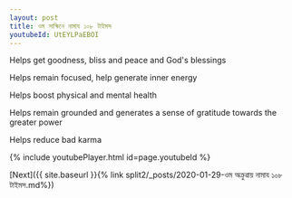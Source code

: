 ```yaml
---
layout: post
title: ওম সাক্ষিনে নামায ১০৮ টাইমস
youtubeId: UtEYLPaEBOI
---
```

 
 
Helps get goodness, bliss and peace and God's blessings
 
Helps remain focused, help generate inner energy 
 
Helps boost physical and mental health 
 
Helps remain grounded and generates a sense of gratitude towards the greater power 
 
Helps reduce bad karma
 
 
 
 


{% include youtubePlayer.html id=page.youtubeId %}
 
[Next]({{ site.baseurl }}{% link  split2/_posts/2020-01-29-ওম অক্ৰুৱায় নামায ১০৮ টাইমস.md%})
 

